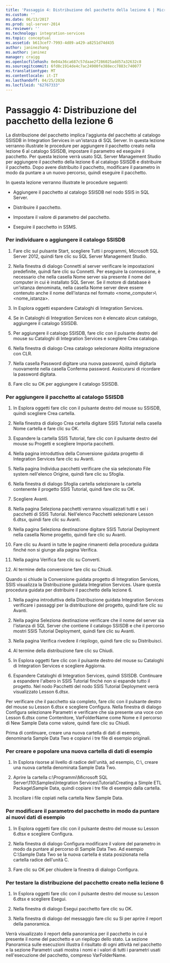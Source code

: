 ```yaml
---
title: 'Passaggio 4: Distribuzione del pacchetto della lezione 6 | Microsoft Docs'
ms.custom: ''
ms.date: 06/13/2017
ms.prod: sql-server-2014
ms.reviewer: ''
ms.technology: integration-services
ms.topic: conceptual
ms.assetid: b613cef7-7993-4d89-a429-a8251d74d435
author: janinezhang
ms.author: janinez
manager: craigg
ms.openlocfilehash: 0e04a36ca687c57daae2f286025add57a32632c8
ms.sourcegitcommit: 6fd8c1914de4c7ac24900fe388ecc7883c740077
ms.translationtype: MT
ms.contentlocale: it-IT
ms.lasthandoff: 04/25/2020
ms.locfileid: "62767333"
---
```

# <a name="step-4-deploying-the-lesson-6-package"></a>Passaggio 4: Distribuzione del pacchetto della lezione 6
  La distribuzione del pacchetto implica l'aggiunta del pacchetto al catalogo SSISDB in Integration Services in un'istanza di SQL Server. In questa lezione verranno illustrate le procedure per aggiungere il pacchetto creato nella lezione 6 al catalogo SSISDB, impostare il parametro ed eseguire il pacchetto. Per questa lezione verrà usato SQL Server Management Studio per aggiungere il pacchetto della lezione 6 al catalogo SSISDB e distribuire il pacchetto. Dopo avere distribuito il pacchetto, modificare il parametro in modo da puntare a un nuovo percorso, quindi eseguire il pacchetto.  
  
 In questa lezione verranno illustrate le procedure seguenti:  
  
-   Aggiungere il pacchetto al catalogo SSISDB nel nodo SSIS in SQL Server.  
  
-   Distribuire il pacchetto.  
  
-   Impostare il valore di parametro del pacchetto.  
  
-   Eseguire il pacchetto in SSMS.  
  
### <a name="to-locate-or-add-the-ssisdb-catalog"></a>Per individuare o aggiungere il catalogo SSISDB  
  
1.  Fare clic sul pulsante Start, scegliere Tutti i programmi, Microsoft SQL Server 2012, quindi fare clic su SQL Server Management Studio.  
  
2.  Nella finestra di dialogo Connetti al server verificare le impostazioni predefinite, quindi fare clic su Connetti. Per eseguire la connessione, è necessario che nella casella Nome server sia presente il nome del computer in cui è installato SQL Server. Se il motore di database è un'istanza denominata, nella casella Nome server deve essere contenuto anche il nome dell'istanza nel formato <nome_computer>\\<nome_istanza>.  
  
3.  In Esplora oggetti espandere Cataloghi di Integration Services.  
  
4.  Se in Cataloghi di Integration Services non è elencato alcun catalogo, aggiungere il catalogo SSISDB.  
  
5.  Per aggiungere il catalogo SSISDB, fare clic con il pulsante destro del mouse su Cataloghi di Integration Services e scegliere Crea catalogo.  
  
6.  Nella finestra di dialogo Crea catalogo selezionare Abilita integrazione con CLR.  
  
7.  Nella casella Password digitare una nuova password, quindi digitarla nuovamente nella casella Conferma password. Assicurarsi di ricordare la password digitata.  
  
8.  Fare clic su OK per aggiungere il catalogo SSISDB.  
  
### <a name="to-add-the-package-to-the-ssisdb-catalog"></a>Per aggiungere il pacchetto al catalogo SSISDB  
  
1.  In Esplora oggetti fare clic con il pulsante destro del mouse su SSISDB, quindi scegliere Crea cartella.  
  
2.  Nella finestra di dialogo Crea cartella digitare SSIS Tutorial nella casella Nome cartella e fare clic su OK.  
  
3.  Espandere la cartella SSIS Tutorial, fare clic con il pulsante destro del mouse su Progetti e scegliere Importa pacchetti.  
  
4.  Nella pagina introduttiva della Conversione guidata progetto di Integration Services fare clic su Avanti.  
  
5.  Nella pagina Individua pacchetti verificare che sia selezionato File system nell'elenco Origine, quindi fare clic su Sfoglia.  
  
6.  Nella finestra di dialogo Sfoglia cartella selezionare la cartella contenente il progetto SSIS Tutorial, quindi fare clic su OK.  
  
7.  Scegliere Avanti.  
  
8.  Nella pagina Seleziona pacchetti verranno visualizzati tutti e sei i pacchetti di SSIS Tutorial. Nell'elenco Pacchetti selezionare Lesson 6.dtsx, quindi fare clic su Avanti.  
  
9. Nella pagina Seleziona destinazione digitare SSIS Tutorial Deployment nella casella Nome progetto, quindi fare clic su Avanti.  
  
10. Fare clic su Avanti in tutte le pagine rimanenti della procedura guidata finché non si giunge alla pagina Verifica.  
  
11. Nella pagina Verifica fare clic su Converti.  
  
12. Al termine della conversione fare clic su Chiudi.  
  
 Quando si chiude la Conversione guidata progetto di Integration Services, SSIS visualizza la Distribuzione guidata Integration Services. Usare questa procedura guidata per distribuire il pacchetto della lezione 6.  
  
1.  Nella pagina introduttiva della Distribuzione guidata Integration Services verificare i passaggi per la distribuzione del progetto, quindi fare clic su Avanti.  
  
2.  Nella pagina Seleziona destinazione verificare che il nome del server sia l'istanza di SQL Server che contiene il catalogo SSISDB e che il percorso mostri SSIS Tutorial Deployment, quindi fare clic su Avanti.  
  
3.  Nella pagina Verifica rivedere il riepilogo, quindi fare clic su Distribuisci.  
  
4.  Al termine della distribuzione fare clic su Chiudi.  
  
5.  In Esplora oggetti fare clic con il pulsante destro del mouse su Cataloghi di Integration Services e scegliere Aggiorna.  
  
6.  Espandere Cataloghi di Integration Services, quindi SSISDB. Continuare a espandere l'albero in SSIS Tutorial finché non si espande tutto il progetto. Nel nodo Pacchetti del nodo SSIS Tutorial Deployment verrà visualizzato Lesson 6.dtsx.  
  
 Per verificare che il pacchetto sia completo, fare clic con il pulsante destro del mouse su Lesson 6.dtsx e scegliere Configura. Nella finestra di dialogo Configura selezionare Parametri e verificare che sia presente una voce con Lesson 6.dtsx come Contenitore, VarFolderName come Nome e il percorso di New Sample Data come valore, quindi fare clic su Chiudi.  
  
 Prima di continuare, creare una nuova cartella di dati di esempio, denominarla Sample Data Two e copiarvi i tre file di esempio originali.  
  
### <a name="to-create-and-populate-a-new-sample-data-folder"></a>Per creare e popolare una nuova cartella di dati di esempio  
  
1.  In Esplora risorse al livello di radice dell'unità, ad esempio, C:\\, creare una nuova cartella denominata Sample Data Two.  
  
2.  Aprire la cartella c:\Programmi\Microsoft SQL Server\110\Samples\Integration Services\Tutorial\Creating a Simple ETL Package\Sample Data, quindi copiare i tre file di esempio dalla cartella.  
  
3.  Incollare i file copiati nella cartella New Sample Data.  
  
### <a name="to-change-the-package-parameter-to-point-to-the-new-sample-data"></a>Per modificare il parametro del pacchetto in modo da puntare ai nuovi dati di esempio  
  
1.  In Esplora oggetti fare clic con il pulsante destro del mouse su Lesson 6.dtsx e scegliere Configura.  
  
2.  Nella finestra di dialogo Configura modificare il valore del parametro in modo da puntare al percorso di Sample Data Two. Ad esempio C:\Sample Data Two se la nuova cartella è stata posizionata nella cartella radice dell'unità C.  
  
3.  Fare clic su OK per chiudere la finestra di dialogo Configura.  
  
### <a name="to-test-the-lesson-6-package-deployment"></a>Per testare la distribuzione del pacchetto creato nella lezione 6  
  
1.  In Esplora oggetti fare clic con il pulsante destro del mouse su Lesson 6.dtsx e scegliere Esegui.  
  
2.  Nella finestra di dialogo Esegui pacchetto fare clic su OK.  
  
3.  Nella finestra di dialogo del messaggio fare clic su Sì per aprire il report della panoramica.  
  
 Verrà visualizzato il report della panoramica per il pacchetto in cui è presente il nome del pacchetto e un riepilogo dello stato. La sezione Panoramica sulle esecuzioni illustra il risultato di ogni attività nel pacchetto e la sezione Parametri usati mostra i nomi e i valori di tutti i parametri usati nell'esecuzione del pacchetto, compreso VarFolderName.  
  
  

